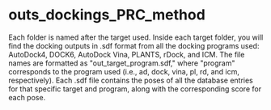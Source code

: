 # outs_dockings_PRC_method

Each folder is named after the target used. Inside each target folder, you will find the docking outputs in .sdf format from all the docking programs used: AutoDock4, DOCK6, AutoDock Vina, PLANTS, rDock, and ICM. 
The file names are formatted as "out_target_program.sdf," where "program" corresponds to the program used (i.e., ad, dock, vina, pl, rd, and icm, respectively). 
Each .sdf file contains the poses of all the database entries for that specific target and program, along with the corresponding score for each pose.
